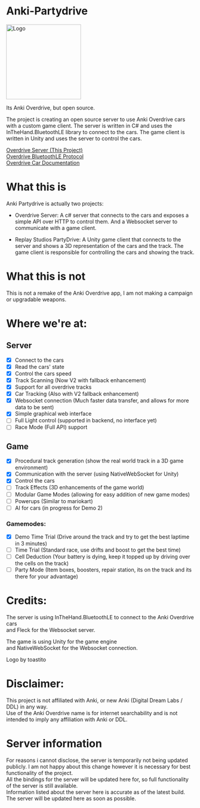 # Anki-Partydrive
<img src= "https://github.com/MasterAirscrachDev/Anki-Partydrive/tree/main/Assets/Textures/Logo.png" alt="Logo" width="200" height="200">  

Its Anki Overdrive, but open source.

The project is creating an open source server to use Anki Overdrive cars with a custom game client. The server is written in C# and uses the InTheHand.BluetoothLE library to connect to the cars. The game client is written in Unity and uses the server to control the cars.

[Overdrive Server (This Project)](https://github.com/MasterAirscrachDev/Anki-Partydrive/tree/main/OverdriveServer#overdrive-server-documentation)  
[Overdrive BluetoothLE Protocol](https://github.com/MasterAirscrachDev/Anki-Partydrive/blob/main/OverdriveServer/Overdrive%20BLE.md#anki-overdrive-bluetooth-api)  
[Overdrive Car Documentation](https://github.com/MasterAirscrachDev/Anki-Partydrive/blob/main/OverdriveServer/Overdrive%20Cars.md#overdrive-car-hardware)  

# What this is
Anki Partydrive is actually two projects:
- Overdrive Server: A c# server that connects to the cars and exposes a simple API over HTTP to control them. And a Websocket server to communicate with a game client.

- Replay Studios PartyDrive: A Unity game client that connects to the server and shows a 3D representation of the cars and the track. The game client is responsible for controlling the cars and showing the track.

# What this is not
This is not a remake of the Anki Overdrive app, I am not making a campaign or upgradable weapons.

# Where we're at:
## Server
- [x] Connect to the cars
- [x] Read the cars' state
- [x] Control the cars speed
- [x] Track Scanning (Now V2 with fallback enhancement)
- [x] Support for all overdrive tracks
- [x] Car Tracking (Also with V2 fallback enhancement)
- [x] Websocket connection (Much faster data transfer, and allows for more data to be sent)
- [x] Simple graphical web interface
- [ ] Full Light control (supported in backend, no interface yet)
- [ ] Race Mode (Full API) support
## Game
- [x] Procedural track generation (show the real world track in a 3D game environment)
- [x] Communication with the server (using NativeWebSocket for Unity)
- [x] Control the cars
- [ ] Track Effects (3D enhancements of the game world)
- [ ] Modular Game Modes (allowing for easy addition of new game modes)
- [ ] Powerups (Similar to mariokart)
- [ ] AI for cars (in progress for Demo 2)
### Gamemodes:
- [x] Demo Time Trial (Drive around the track and try to get the best laptime in 3 minutes)
- [ ] Time Trial (Standard race, use drifts and boost to get the best time)
- [ ] Cell Deduction (Your battery is dying, keep it topped up by driving over the cells on the track)
- [ ] Party Mode (Item boxes, boosters, repair station, its on the track and its there for your advantage)

# Credits:
The server is using InTheHand.BluetoothLE to connect to the Anki Overdrive cars  
and Fleck for the Websocket server.  

The game is using Unity for the game engine  
and NativeWebSocket for the Websocket connection.

Logo by toastito


# Disclaimer:  
This project is not affiliated with Anki, or new Anki (Digital Dream Labs / DDL) in any way.  
Use of the Anki Overdrive name is for internet searchability and is not intended to imply any affiliation with Anki or DDL.

# Server information
For reasons i cannot disclose, the server is temporarily not being updated publicly.
I am not happy about this change however it is necessary for best functionality of the project.  
All the bindings for the server will be updated here for, so full functionality of the server is still available.  
Information listed about the server here is accurate as of the latest build.  
The server will be updated here as soon as possible.